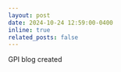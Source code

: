 ```yaml
---
layout: post
date: 2024-10-24 12:59:00-0400
inline: true
related_posts: false
---
```


GPI blog created
